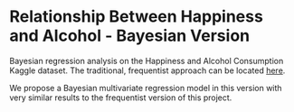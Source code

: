 # Relationship Between Happiness and Alcohol - Bayesian Version
Bayesian regression analysis on the Happiness and Alcohol Consumption Kaggle dataset. The traditional, frequentist approach can be located [here](https://github.com/ivan-ronceria/frequentist-happy-alcohol).

We propose a Bayesian multivariate regression model in this version with very similar results to the frequentist version of this project.
